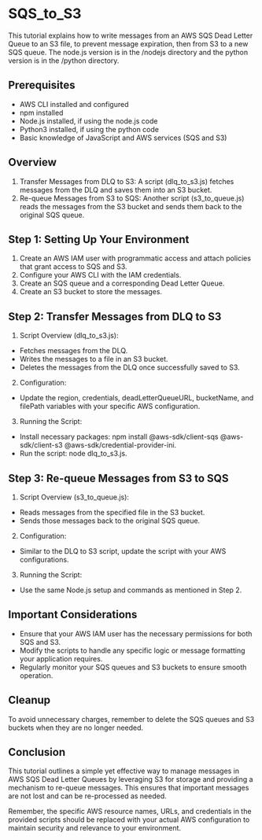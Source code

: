 # SQS_to_S3
This tutorial explains how to write messages from an AWS SQS Dead Letter Queue to an S3 file, to prevent message expiration, then from S3 to a new SQS queue. The node.js version is in the /nodejs directory and the python version is in the /python directory.

## Prerequisites
* AWS CLI installed and configured
* npm installed
* Node.js installed, if using the node.js code
* Python3 installed, if using the python code
* Basic knowledge of JavaScript and AWS services (SQS and S3)

## Overview
1. Transfer Messages from DLQ to S3: A script (dlq_to_s3.js) fetches messages from the DLQ and saves them into an S3 bucket.
2. Re-queue Messages from S3 to SQS: Another script (s3_to_queue.js) reads the messages from the S3 bucket and sends them back to the original SQS queue.

## Step 1: Setting Up Your Environment
1. Create an AWS IAM user with programmatic access and attach policies that grant access to SQS and S3.
2. Configure your AWS CLI with the IAM credentials.
3. Create an SQS queue and a corresponding Dead Letter Queue.
4. Create an S3 bucket to store the messages.

## Step 2: Transfer Messages from DLQ to S3
1. Script Overview (dlq_to_s3.js):
* Fetches messages from the DLQ.
* Writes the messages to a file in an S3 bucket.
* Deletes the messages from the DLQ once successfully saved to S3.

2. Configuration:
* Update the region, credentials, deadLetterQueueURL, bucketName, and filePath variables with your specific AWS configuration.

3. Running the Script:
* Install necessary packages: npm install @aws-sdk/client-sqs @aws-sdk/client-s3 @aws-sdk/credential-provider-ini.
* Run the script: node dlq_to_s3.js.

## Step 3: Re-queue Messages from S3 to SQS
1. Script Overview (s3_to_queue.js):
* Reads messages from the specified file in the S3 bucket.
* Sends those messages back to the original SQS queue.

2. Configuration:
* Similar to the DLQ to S3 script, update the script with your AWS configurations.

3. Running the Script:
* Use the same Node.js setup and commands as mentioned in Step 2.

## Important Considerations
* Ensure that your AWS IAM user has the necessary permissions for both SQS and S3.
* Modify the scripts to handle any specific logic or message formatting your application requires.
* Regularly monitor your SQS queues and S3 buckets to ensure smooth operation.

## Cleanup
To avoid unnecessary charges, remember to delete the SQS queues and S3 buckets when they are no longer needed.

## Conclusion
This tutorial outlines a simple yet effective way to manage messages in AWS SQS Dead Letter Queues by leveraging S3 for storage and providing a mechanism to re-queue messages. This ensures that important messages are not lost and can be re-processed as needed.

Remember, the specific AWS resource names, URLs, and credentials in the provided scripts should be replaced with your actual AWS configuration to maintain security and relevance to your environment.
